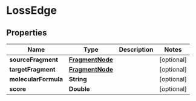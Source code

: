 # LossEdge

## Properties
Name | Type | Description | Notes
------------ | ------------- | ------------- | -------------
**sourceFragment** | [**FragmentNode**](FragmentNode.md) |  |  [optional]
**targetFragment** | [**FragmentNode**](FragmentNode.md) |  |  [optional]
**molecularFormula** | **String** |  |  [optional]
**score** | **Double** |  |  [optional]
